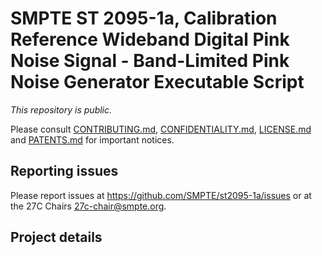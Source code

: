 # SMPTE ST 2095-1a, Calibration Reference Wideband Digital Pink Noise Signal - Band-Limited Pink Noise Generator Executable Script  

_This repository is public._ 

Please consult [CONTRIBUTING.md](./CONTRIBUTING.md), [CONFIDENTIALITY.md](./CONFIDENTIALITY.md), [LICENSE.md](./LICENSE.md) and [PATENTS.md](./PATENTS.md) for important notices.

## Reporting issues

Please report issues at <https://github.com/SMPTE/st2095-1a/issues> or at the 27C Chairs <27c-chair@smpte.org>.

## Project details

<description from AG-06>

<and other useful information>